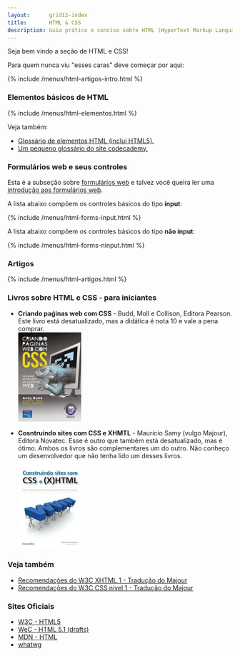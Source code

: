 ```yaml
---
layout:      grid12-index
title:       HTML & CSS
description: Guia prático e conciso sobre HTML (HyperText Markup Language) e CSS (Cascading Style Sheet).
---
```


Seja bem vindo a seção de HTML e CSS!

Para quem nunca viu "esses caras" deve começar por aqui:

{% include /menus/html-artigos-intro.html %}



### Elementos básicos de HTML

{% include /menus/html-elementos.html %}

Veja também:

- [Glossário de elementos HTML (inclui HTML5).](https://developer.mozilla.org/en-US/docs/Web/HTML/Element "link-externo")
- [Um pequeno glossário do site codecademy.](http://www.codecademy.com/glossary/html "link-externo")



### Formulários web e seus controles

Esta é a subseção sobre [formulários web](/html-css/formularios/) e talvez você queira ler uma
[introdução  aos formulários web](/html-css/formularios/intro-formularios-web).

A lista abaixo compõem os controles básicos do tipo __input__:

{% include /menus/html-forms-input.html %}


A lista abaixo compõem os controles básicos do tipo __não input__:

{% include /menus/html-forms-ninput.html %}



### Artigos

{% include /menus/html-artigos.html %}



### Livros sobre HTML e CSS - para iniciantes

 - __Criando paǵinas web com CSS__ - Budd, Moll e Collison, Editora Pearson.
Este livro está desatualizado, mas a didática é nota 10 e vale a pena comprar.
<br/> ![Figura da capa do livro 'Criando paǵinas web com CSS'](livro-criando-pag-web-css.jpg "Criando paǵinas web com CSS")

 - __Cosntruindo sites com CSS e XHMTL__ - Maurício Samy (vulgo Majour), Editora Novatec. 
Esse é outro que também está desatualizado, mas é ótimo.
Ambos os livros são complementares um do outro.
Não conheço um desenvolvedor que não tenha lido um desses livros.
<br/> ![Figura da capa do livro 'Criando paǵinas web com CSS'](livro-cronstuindo-sites.jpg "Costruindo sites com CSS e XHMT")



### Veja também


- [Recomendações do W3C XHTML 1 - Tradução do Majour](http://www.maujor.com/w3c/xhtml10_2ed.html "link-externo")
- [Recomendações do W3C CSS nível 1 - Tradução do Majour](http://www.maujor.com/tutorialcss1/css1tut.shtml "link-externo")



### Sites Oficiais

- [W3C - HTML5](http://www.w3.org/TR/html5/ "link-externo")
- [WeC - HTML 5.1 (drafts)](http://www.w3.org/html/wg/drafts/html/master/ "link-externo")
- [MDN - HTML](https://developer.mozilla.org/en-US/learn/html "link-externo")
- [whatwg](http://www.whatwg.org "link-externo")